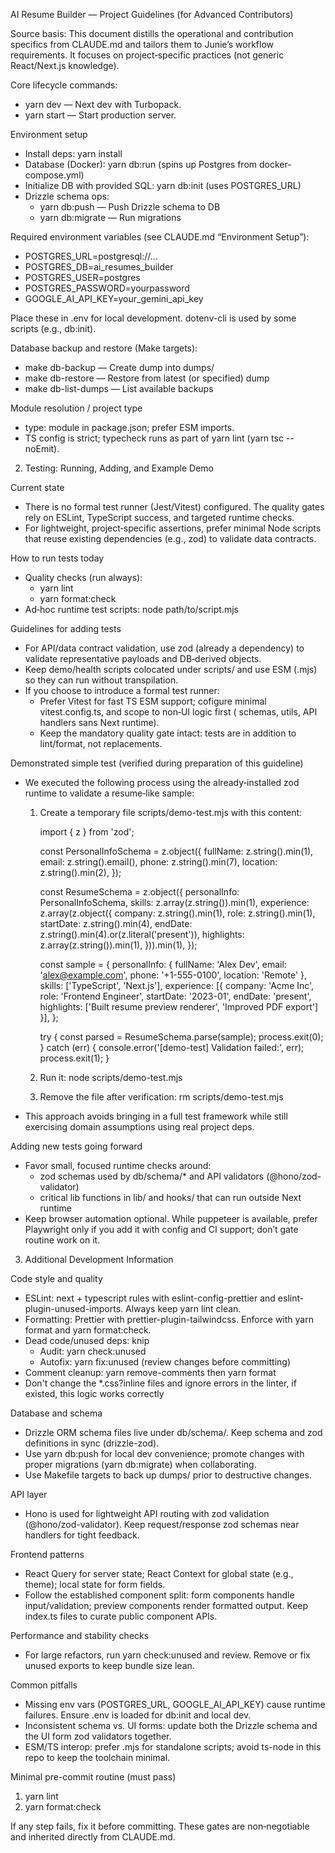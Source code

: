 AI Resume Builder — Project Guidelines (for Advanced Contributors)

Source basis: This document distills the operational and contribution specifics from CLAUDE.md and tailors them
to Junie’s workflow requirements. It focuses on project‑specific practices (not generic React/Next.js knowledge).

Core lifecycle commands:

- yarn dev — Next dev with Turbopack.
- yarn start — Start production server.

Environment setup

- Install deps: yarn install
- Database (Docker): yarn db:run (spins up Postgres from docker-compose.yml)
- Initialize DB with provided SQL: yarn db:init (uses POSTGRES_URL)
- Drizzle schema ops:
    - yarn db:push — Push Drizzle schema to DB
    - yarn db:migrate — Run migrations

Required environment variables (see CLAUDE.md “Environment Setup”):

- POSTGRES_URL=postgresql://...
- POSTGRES_DB=ai_resumes_builder
- POSTGRES_USER=postgres
- POSTGRES_PASSWORD=yourpassword
- GOOGLE_AI_API_KEY=your_gemini_api_key

Place these in .env for local development. dotenv-cli is used by some scripts (e.g., db:init).

Database backup and restore (Make targets):

- make db-backup — Create dump into dumps/
- make db-restore — Restore from latest (or specified) dump
- make db-list-dumps — List available backups

Module resolution / project type

- type: module in package.json; prefer ESM imports.
- TS config is strict; typecheck runs as part of yarn lint (yarn tsc --noEmit).

2. Testing: Running, Adding, and Example Demo

Current state

- There is no formal test runner (Jest/Vitest) configured. The quality gates rely on ESLint, TypeScript success,
  and targeted runtime checks.
- For lightweight, project‑specific assertions, prefer minimal Node scripts that reuse existing dependencies (e.g., zod)
  to validate data contracts.

How to run tests today

- Quality checks (run always):
    - yarn lint
    - yarn format:check
- Ad‑hoc runtime test scripts: node path/to/script.mjs

Guidelines for adding tests

- For API/data contract validation, use zod (already a dependency) to validate representative payloads and DB‑derived
  objects.
- Keep demo/health scripts colocated under scripts/ and use ESM (.mjs) so they can run without transpilation.
- If you choose to introduce a formal test runner:
    - Prefer Vitest for fast TS ESM support; cofigure minimal vitest.config.ts, and scope to non‑UI logic first (
      schemas, utils, API handlers sans Next runtime).
    - Keep the mandatory quality gate intact: tests are in addition to lint/format, not replacements.

Demonstrated simple test (verified during preparation of this guideline)

- We executed the following process using the already‑installed zod runtime to validate a resume‑like sample:
    1. Create a temporary file scripts/demo-test.mjs with this content:

       import { z } from 'zod';

       const PersonalInfoSchema = z.object({
       fullName: z.string().min(1),
       email: z.string().email(),
       phone: z.string().min(7),
       location: z.string().min(2),
       });

       const ResumeSchema = z.object({
       personalInfo: PersonalInfoSchema,
       skills: z.array(z.string()).min(1),
       experience: z.array(z.object({
       company: z.string().min(1),
       role: z.string().min(1),
       startDate: z.string().min(4),
       endDate: z.string().min(4).or(z.literal('present')),
       highlights: z.array(z.string()).min(1),
       })).min(1),
       });

       const sample = {
       personalInfo: { fullName: 'Alex Dev', email: 'alex@example.com', phone: '+1-555-0100', location: 'Remote' },
       skills: ['TypeScript', 'Next.js'],
       experience: [{ company: 'Acme Inc', role: 'Frontend Engineer', startDate: '2023-01', endDate: 'present',
       highlights: ['Built resume preview renderer', 'Improved PDF export'] }],
       };

       try {
       const parsed = ResumeSchema.parse(sample);
       process.exit(0);
       } catch (err) {
       console.error('[demo-test] Validation failed:', err);
       process.exit(1);
       }

    2. Run it: node scripts/demo-test.mjs
    3. Remove the file after verification: rm scripts/demo-test.mjs

- This approach avoids bringing in a full test framework while still exercising domain assumptions using real project
  deps.

Adding new tests going forward

- Favor small, focused runtime checks around:
    - zod schemas used by db/schema/\* and API validators (@hono/zod-validator)
    - critical lib functions in lib/ and hooks/ that can run outside Next runtime
- Keep browser automation optional. While puppeteer is available, prefer Playwright only if you add it with config and
  CI support; don’t gate routine work on it.

3. Additional Development Information

Code style and quality

- ESLint: next + typescript rules with eslint-config-prettier and eslint-plugin-unused-imports. Always keep yarn lint
  clean.
- Formatting: Prettier with prettier-plugin-tailwindcss. Enforce with yarn format and yarn format:check.
- Dead code/unused deps: knip
    - Audit: yarn check:unused
    - Autofix: yarn fix:unused (review changes before committing)
- Comment cleanup: yarn remove-comments then yarn format
- Don't change the \*.css?inline files and ignore errors in the linter, if existed, this logic works correctly

Database and schema

- Drizzle ORM schema files live under db/schema/. Keep schema and zod definitions in sync (drizzle-zod).
- Use yarn db:push for local dev convenience; promote changes with proper migrations (yarn db:migrate) when
  collaborating.
- Use Makefile targets to back up dumps/ prior to destructive changes.

API layer

- Hono is used for lightweight API routing with zod validation (@hono/zod-validator). Keep request/response zod schemas
  near handlers for tight feedback.

Frontend patterns

- React Query for server state; React Context for global state (e.g., theme); local state for form fields.
- Follow the established component split: form components handle input/validation; preview components render formatted
  output. Keep index.ts files to curate public component APIs.

Performance and stability checks

- For large refactors, run yarn check:unused and review. Remove or fix unused exports to keep bundle size lean.

Common pitfalls

- Missing env vars (POSTGRES_URL, GOOGLE_AI_API_KEY) cause runtime failures. Ensure .env is loaded for db:init and local
  dev.
- Inconsistent schema vs. UI forms: update both the Drizzle schema and the UI form zod validators together.
- ESM/TS interop: prefer .mjs for standalone scripts; avoid ts-node in this repo to keep the toolchain minimal.

Minimal pre-commit routine (must pass)

1. yarn lint
2. yarn format:check

If any step fails, fix it before committing. These gates are non‑negotiable and inherited directly from CLAUDE.md.
